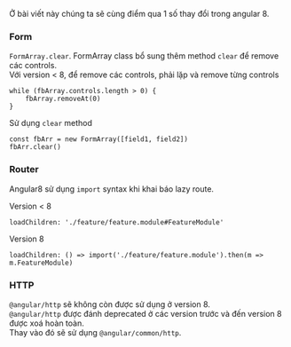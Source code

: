Ở bài viết này chúng ta sẽ cùng điểm qua 1 số thay đổi trong angular 8.

### Form

`FormArray.clear`. FormArray class bổ sung thêm method `clear` để remove các controls.  
Với version < 8, để remove các controls, phải lặp và remove từng controls

```
while (fbArray.controls.length > 0) {
    fbArray.removeAt(0)
}
```

Sử dụng `clear` method

```
const fbArr = new FormArray([field1, field2])
fbArr.clear()
```

### Router

Angular8 sử dụng `import` syntax khi khai báo lazy route.

Version < 8
```
loadChildren: './feature/feature.module#FeatureModule'
```

Version 8
```
loadChildren: () => import('./feature/feature.module').then(m => m.FeatureModule)
```

### HTTP

`@angular/http` sẽ không còn được sử dụng ở version 8.  
`@angular/http` được đánh deprecated ở các version trước và đến version 8 được xoá hoàn toàn.  
Thay vào đó sẽ sử dụng `@angular/common/http`.
